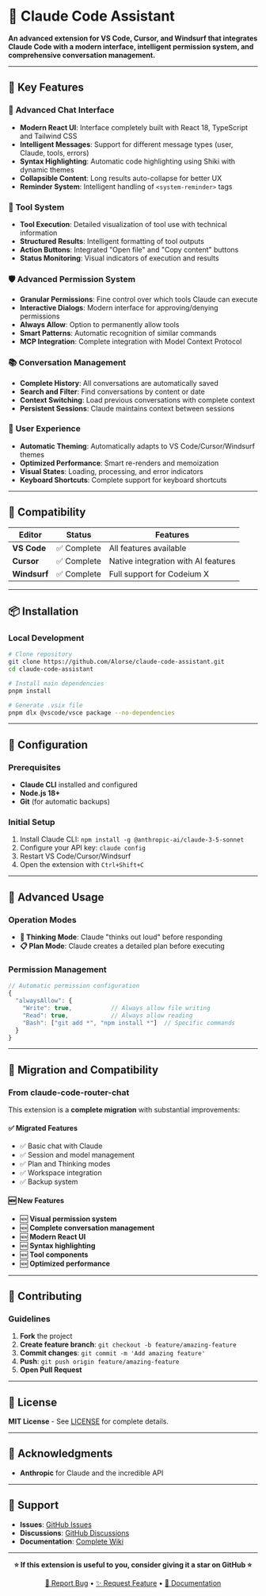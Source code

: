 # 🤖 Claude Code Assistant

**An advanced extension for VS Code, Cursor, and Windsurf that integrates Claude Code with a modern interface, intelligent permission system, and comprehensive conversation management.**

---

## 🌟 **Key Features**

### 💬 **Advanced Chat Interface**
- **Modern React UI**: Interface completely built with React 18, TypeScript and Tailwind CSS
- **Intelligent Messages**: Support for different message types (user, Claude, tools, errors)
- **Syntax Highlighting**: Automatic code highlighting using Shiki with dynamic themes
- **Collapsible Content**: Long results auto-collapse for better UX
- **Reminder System**: Intelligent handling of `<system-reminder>` tags

### 🔧 **Tool System**
- **Tool Execution**: Detailed visualization of tool use with technical information
- **Structured Results**: Intelligent formatting of tool outputs
- **Action Buttons**: Integrated "Open file" and "Copy content" buttons
- **Status Monitoring**: Visual indicators of execution and results

### 🛡️ **Advanced Permission System**
- **Granular Permissions**: Fine control over which tools Claude can execute
- **Interactive Dialogs**: Modern interface for approving/denying permissions
- **Always Allow**: Option to permanently allow tools
- **Smart Patterns**: Automatic recognition of similar commands
- **MCP Integration**: Complete integration with Model Context Protocol

### 📚 **Conversation Management**
- **Complete History**: All conversations are automatically saved
- **Search and Filter**: Find conversations by content or date
- **Context Switching**: Load previous conversations with complete context
- **Persistent Sessions**: Claude maintains context between sessions

### 🎨 **User Experience**
- **Automatic Theming**: Automatically adapts to VS Code/Cursor/Windsurf themes
- **Optimized Performance**: Smart re-renders and memoization
- **Visual States**: Loading, processing, and error indicators
- **Keyboard Shortcuts**: Complete support for keyboard shortcuts

---

## 🚀 **Compatibility**

| Editor | Status | Features |
|--------|--------|----------|
| **VS Code** | ✅ Complete | All features available |
| **Cursor** | ✅ Complete | Native integration with AI features |
| **Windsurf** | ✅ Complete | Full support for Codeium X |

---

## 📦 **Installation**

### **Local Development**
```bash
# Clone repository
git clone https://github.com/Alorse/claude-code-assistant.git
cd claude-code-assistant

# Install main dependencies
pnpm install

# Generate .vsix file
pnpm dlx @vscode/vsce package --no-dependencies
```

---

## 🔧 **Configuration**

### **Prerequisites**
- **Claude CLI** installed and configured
- **Node.js 18+**
- **Git** (for automatic backups)

### **Initial Setup**
1. Install Claude CLI: `npm install -g @anthropic-ai/claude-3-5-sonnet`
2. Configure your API key: `claude config`
3. Restart VS Code/Cursor/Windsurf
4. Open the extension with `Ctrl+Shift+C`

---

## 🎯 **Advanced Usage**

### **Operation Modes**
- **🤔 Thinking Mode**: Claude "thinks out loud" before responding
- **📋 Plan Mode**: Claude creates a detailed plan before executing

### **Permission Management**
```typescript
// Automatic permission configuration
{
  "alwaysAllow": {
    "Write": true,           // Always allow file writing
    "Read": true,            // Always allow reading
    "Bash": ["git add *", "npm install *"]  // Specific commands
  }
}
```

---

## 🔄 **Migration and Compatibility**

### **From claude-code-router-chat**
This extension is a **complete migration** with substantial improvements:

#### ✅ **Migrated Features**
- ✅ Basic chat with Claude
- ✅ Session and model management
- ✅ Plan and Thinking modes
- ✅ Workspace integration
- ✅ Backup system

#### 🆕 **New Features**
- 🆕 **Visual permission system**
- 🆕 **Complete conversation management**
- 🆕 **Modern React UI**
- 🆕 **Syntax highlighting**
- 🆕 **Tool components**
- 🆕 **Optimized performance**

---

## 🤝 **Contributing**

### **Guidelines**
1. **Fork** the project
2. **Create feature branch**: `git checkout -b feature/amazing-feature`
3. **Commit changes**: `git commit -m 'Add amazing feature'`
4. **Push**: `git push origin feature/amazing-feature`
5. **Open Pull Request**

---

## 📄 **License**

**MIT License** - See [LICENSE](https://github.com/Alorse/claude-code-assistant/blob/main/LICENSE) for complete details.

---

## 🙏 **Acknowledgments**

- **Anthropic** for Claude and the incredible API

---

## 📧 **Support**

- **Issues**: [GitHub Issues](https://github.com/Alorse/claude-code-assistant/issues)
- **Discussions**: [GitHub Discussions](https://github.com/Alorse/claude-code-assistant/discussions)
- **Documentation**: [Complete Wiki](https://github.com/Alorse/claude-code-assistant/wiki)

---

<div align="center">

**⭐ If this extension is useful to you, consider giving it a star on GitHub ⭐**

[🐛 Report Bug](https://github.com/Alorse/claude-code-assistant/issues) • [✨ Request Feature](https://github.com/Alorse/claude-code-assistant/issues) • [📖 Documentation](https://github.com/Alorse/claude-code-assistant/wiki)

</div>